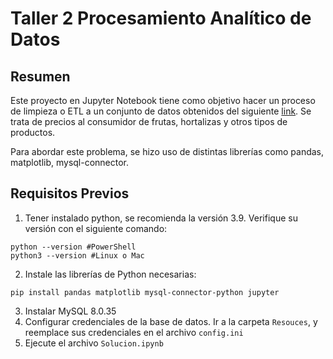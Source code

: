 # Taller 2 Procesamiento Analítico de Datos
## Resumen
Este proyecto en Jupyter Notebook tiene como objetivo hacer un proceso de
limpieza o ETL a un conjunto de datos obtenidos del siguiente [link](https://datos.gob.cl/dataset/16294).
Se trata de precios al consumidor de frutas, hortalizas y otros tipos de productos.

Para abordar este problema, se hizo uso de distintas librerías como pandas, matplotlib, mysql-connector.

## Requisitos Previos
1. Tener instalado python, se recomienda la versión 3.9. Verifique su versión con el
siguiente comando:
```
python --version #PowerShell
python3 --version #Linux o Mac
```
2. Instale las librerías de Python necesarias:
```
pip install pandas matplotlib mysql-connector-python jupyter
```
3. Instalar MySQL 8.0.35
4. Configurar credenciales de la base de datos. Ir a la carpeta `Resouces`, y reemplace sus
credenciales en el archivo `config.ini`
3. Ejecute el archivo `Solucion.ipynb`